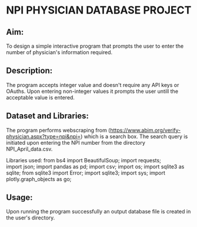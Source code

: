 # NPI PHYSICIAN DATABASE PROJECT
## Aim: 
To design a simple interactive program that prompts the user to enter the number of physician's information required. 

## Description:
The program accepts integer value and doesn't require any API keys or OAuths. Upon entering non-integer values it prompts the user untill the acceptable value is entered. 

## Dataset and Libraries:
The program performs webscraping from (https://www.abim.org/verify-physician.aspx?type=npi&npi=) which is a search box. The search query is initiated upon entering the NPI number from the directory NPI_April_data.csv. 

Libraries used:
from bs4 import BeautifulSoup;
import requests;                                                     
import json;
import pandas as pd;
import csv;
import os;
import sqlite3 as sqlite;
from sqlite3 import Error;
import sqlite3;
import sys;
import plotly.graph_objects as go;

## Usage:
Upon running the program successfully an output database file is created in the user's directory. 



